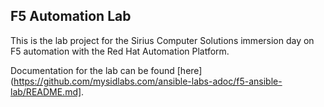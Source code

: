 ## F5 Automation Lab

This is the lab project for the Sirius Computer Solutions immersion day on F5 automation with the Red Hat Automation Platform.

Documentation for the lab can be found [here](https://github.com/mysidlabs.com/ansible-labs-adoc/f5-ansible-lab/README.md].

